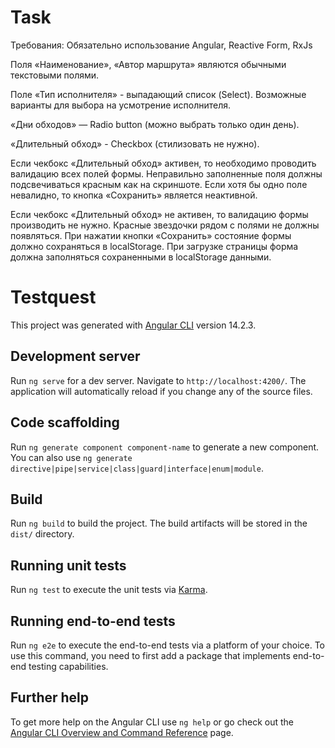 # Task

Требования: Обязательно использование Angular, Reactive Form, RxJs

Поля «Наименование», «Автор маршрута» являются обычными текстовыми полями. 

Поле «Тип исполнителя» - выпадающий список (Select). Возможные варианты для выбора на усмотрение исполнителя.

 «Дни обходов» — Radio button (можно выбрать только один день). 

«Длительный обход» - Checkbox (стилизовать не нужно). 

Если чекбокс «Длительный обход» активен, то необходимо проводить валидацию всех полей формы. Неправильно заполненные поля должны подсвечиваться красным как на скриншоте. Если хотя бы одно поле невалидно, то кнопка «Сохранить» является неактивной.

 Если чекбокс «Длительный обход» не активен, то валидацию формы производить не нужно. Красные звездочки рядом с полями не должны появляться. При нажатии кнопки «Сохранить» состояние формы должно сохраняться в localStorage. При загрузке страницы форма должна заполняться сохраненными в localStorage данными. 

# Testquest

This project was generated with [Angular CLI](https://github.com/angular/angular-cli) version 14.2.3.

## Development server

Run `ng serve` for a dev server. Navigate to `http://localhost:4200/`. The application will automatically reload if you change any of the source files.

## Code scaffolding

Run `ng generate component component-name` to generate a new component. You can also use `ng generate directive|pipe|service|class|guard|interface|enum|module`.

## Build

Run `ng build` to build the project. The build artifacts will be stored in the `dist/` directory.

## Running unit tests

Run `ng test` to execute the unit tests via [Karma](https://karma-runner.github.io).

## Running end-to-end tests

Run `ng e2e` to execute the end-to-end tests via a platform of your choice. To use this command, you need to first add a package that implements end-to-end testing capabilities.

## Further help

To get more help on the Angular CLI use `ng help` or go check out the [Angular CLI Overview and Command Reference](https://angular.io/cli) page.
